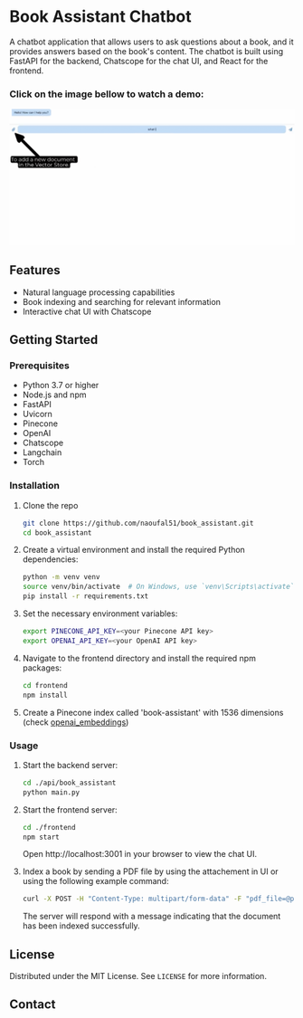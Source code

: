 # Book Assistant Chatbot

A chatbot application that allows users to ask questions about a book, and it provides answers based on the book's content. The chatbot is built using FastAPI for the backend, Chatscope for the chat UI, and React for the frontend.

### Click on the image bellow to watch a demo:
<a href="https://youtu.be/EmZpadO355U" target="_blank">
  <img src="figs/book_assistant.png" alt="Demo Video">
</a>

## Features

* Natural language processing capabilities
* Book indexing and searching for relevant information
* Interactive chat UI with Chatscope

## Getting Started

### Prerequisites
* Python 3.7 or higher
* Node.js and npm
* FastAPI
* Uvicorn
* Pinecone
* OpenAI
* Chatscope
* Langchain
* Torch

### Installation
1. Clone the repo
   ```sh
   git clone https://github.com/naoufal51/book_assistant.git
   cd book_assistant
    ```
2. Create a virtual environment and install the required Python dependencies:
    ```sh
    python -m venv venv
    source venv/bin/activate  # On Windows, use `venv\Scripts\activate`
    pip install -r requirements.txt
     ```
3. Set the necessary environment variables:
    ```sh
    export PINECONE_API_KEY=<your Pinecone API key>
    export OPENAI_API_KEY=<your OpenAI API key>
    ```
4. Navigate to the frontend directory and install the required npm packages:
    ```sh
    cd frontend
    npm install
    ```
5. Create a Pinecone index called 'book-assistant' with 1536 dimensions (check [openai_embeddings](https://platform.openai.com/docs/guides/embeddings/what-are-embeddings))

### Usage
1. Start the backend server:
    ```sh
    cd ./api/book_assistant
    python main.py
    ```
2. Start the frontend server:
    ```sh
    cd ./frontend
    npm start
    ```
    Open http://localhost:3001 in your browser to view the chat UI.

3. Index a book by sending a PDF file by using the attachement in UI or using the following example command:
    ```sh
    curl -X POST -H "Content-Type: multipart/form-data" -F "pdf_file=@path/to/your/book.pdf" http://localhost:8001/index
    ```
    The server will respond with a message indicating that the document has been indexed successfully.


## License

Distributed under the MIT License. See `LICENSE` for more information.

## Contact

 

